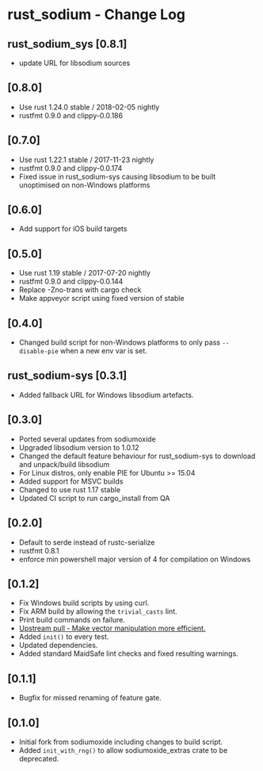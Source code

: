 # rust_sodium - Change Log

## rust_sodium_sys [0.8.1]
- update URL for libsodium sources

## [0.8.0]
- Use rust 1.24.0 stable / 2018-02-05 nightly
- rustfmt 0.9.0 and clippy-0.0.186

## [0.7.0]
- Use rust 1.22.1 stable / 2017-11-23 nightly
- rustfmt 0.9.0 and clippy-0.0.174
- Fixed issue in rust_sodium-sys causing libsodium to be built unoptimised on non-Windows platforms

## [0.6.0]
- Add support for iOS build targets

## [0.5.0]
- Use rust 1.19 stable / 2017-07-20 nightly
- rustfmt 0.9.0 and clippy-0.0.144
- Replace -Zno-trans with cargo check
- Make appveyor script using fixed version of stable

## [0.4.0]
- Changed build script for non-Windows platforms to only pass `--disable-pie` when a new env var is set.

## rust_sodium-sys [0.3.1]
- Added fallback URL for Windows libsodium artefacts.

## [0.3.0]
- Ported several updates from sodiumoxide
- Upgraded libsodium version to 1.0.12
- Changed the default feature behaviour for rust_sodium-sys to download and unpack/build libsodium
- For Linux distros, only enable PIE for Ubuntu >= 15.04
- Added support for MSVC builds
- Changed to use rust 1.17 stable
- Updated CI script to run cargo_install from QA

## [0.2.0]
- Default to serde instead of rustc-serialize
- rustfmt 0.8.1
- enforce min powershell major version of 4 for compilation on Windows

## [0.1.2]
- Fix Windows build scripts by using curl.
- Fix ARM build by allowing the `trivial_casts` lint.
- Print build commands on failure.
- [Upstream pull - Make vector manipulation more efficient.](https://github.com/dnaq/sodiumoxide/commit/f509c90de1a5825abf67e1d8cd8cd70a35b91880)
- Added `init()` to every test.
- Updated dependencies.
- Added standard MaidSafe lint checks and fixed resulting warnings.

## [0.1.1]
- Bugfix for missed renaming of feature gate.

## [0.1.0]
- Initial fork from sodiumoxide including changes to build script.
- Added `init_with_rng()` to allow sodiumoxide_extras crate to be deprecated.
